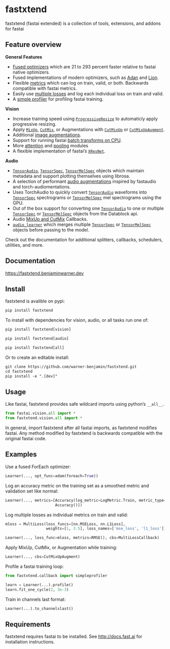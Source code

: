 fastxtend
================

fastxtend (fastai extended) is a collection of tools, extensions, and
addons for fastai

## Feature overview

**General Features**

- [Fused optimizers](optimizer.fused.html) which are 21 to 293 percent
  faster relative to fastai native optimizers.
- Fused implementations of modern optimizers, such as
  [Adan](optimizer.adan.html) and [Lion](optimizer.lion.html).
- Flexible [metrics](metrics.html) which can log on train, valid, or
  both. Backwards compatible with fastai metrics.
- Easily use [multiple losses](multiloss.html) and log each individual
  loss on train and valid.
- A [simple profiler](callback.simpleprofiler.html) for profiling fastai
  training.

**Vision**

- Increase training speed using
  [`ProgressiveResize`](https://fastxtend.benjaminwarner.dev/callback.progresize.html#progressiveresize)
  to automaticly apply progressive resizing.
- Apply
  [`MixUp`](https://fastxtend.benjaminwarner.dev/callback.cutmixup.html#mixup),
  [`CutMix`](https://fastxtend.benjaminwarner.dev/callback.cutmixup.html#cutmix),
  or Augmentations with
  [`CutMixUp`](https://fastxtend.benjaminwarner.dev/callback.cutmixup.html#cutmixup)
  or
  [`CutMixUpAugment`](https://fastxtend.benjaminwarner.dev/callback.cutmixup.html#cutmixupaugment).
- Additional [image augmentations](vision.augment.batch.html).
- Support for running fastai [batch transforms on
  CPU](vision.data.html).
- More [attention](vision.models.attention_modules.html) and
  [pooling](vision.models.pooling.html) modules
- A flexible implementation of fastai’s
  [`XResNet`](https://fastxtend.benjaminwarner.dev/vision.models.xresnet.html#xresnet).

**Audio**

- [`TensorAudio`](https://fastxtend.benjaminwarner.dev/audio.01_core.html#tensoraudio),
  [`TensorSpec`](https://fastxtend.benjaminwarner.dev/audio.01_core.html#tensorspec),
  [`TensorMelSpec`](https://fastxtend.benjaminwarner.dev/audio.01_core.html#tensormelspec)
  objects which maintain metadata and support plotting themselves using
  librosa.
- A selection of performant [audio augmentations](audio.augment.html)
  inspired by fastaudio and torch-audiomentations.
- Uses TorchAudio to quickly convert
  [`TensorAudio`](https://fastxtend.benjaminwarner.dev/audio.01_core.html#tensoraudio)
  waveforms into
  [`TensorSpec`](https://fastxtend.benjaminwarner.dev/audio.01_core.html#tensorspec)
  spectrograms or
  [`TensorMelSpec`](https://fastxtend.benjaminwarner.dev/audio.01_core.html#tensormelspec)
  mel spectrograms using the GPU.
- Out of the box support for converting one
  [`TensorAudio`](https://fastxtend.benjaminwarner.dev/audio.01_core.html#tensoraudio)
  to one or multiple
  [`TensorSpec`](https://fastxtend.benjaminwarner.dev/audio.01_core.html#tensorspec)
  or
  [`TensorMelSpec`](https://fastxtend.benjaminwarner.dev/audio.01_core.html#tensormelspec)
  objects from the Datablock api.
- Audio [MixUp and CutMix](audio.mixup.html) Callbacks.
- [`audio_learner`](https://fastxtend.benjaminwarner.dev/audio.04_learner.html#audio_learner)
  which merges multiple
  [`TensorSpec`](https://fastxtend.benjaminwarner.dev/audio.01_core.html#tensorspec)
  or
  [`TensorMelSpec`](https://fastxtend.benjaminwarner.dev/audio.01_core.html#tensormelspec)
  objects before passing to the model.

Check out the documentation for additional splitters, callbacks,
schedulers, utilities, and more.

## Documentation

<https://fastxtend.benjaminwarner.dev>

## Install

fastxtend is avalible on pypi:

``` default
pip install fastxtend
```

To install with dependencies for vision, audio, or all tasks run one of:

``` default
pip install fastxtend[vision]

pip install fastxtend[audio]

pip install fastxtend[all]
```

Or to create an editable install:

``` default
git clone https://github.com/warner-benjamin/fastxtend.git
cd fastxtend
pip install -e ".[dev]"
```

## Usage

Like fastai, fastxtend provides safe wildcard imports using python’s
`__all__`.

``` python
from fastai.vision.all import *
from fastxtend.vision.all import *
```

In general, import fastxtend after all fastai imports, as fastxtend
modifies fastai. Any method modified by fastxtend is backwards
compatible with the original fastai code.

## Examples

Use a fused ForEach optimizer:

``` python
Learner(..., opt_func=adam(foreach=True))
```

Log an accuracy metric on the training set as a smoothed metric and
validation set like normal:

``` python
Learner(..., metrics=[Accuracy(log_metric=LogMetric.Train, metric_type=MetricType.Smooth),
                      Accuracy()])
```

Log multiple losses as individual metrics on train and valid:

``` python
mloss = MultiLoss(loss_funcs=[nn.MSELoss, nn.L1Loss],
                  weights=[1, 3.5], loss_names=['mse_loss', 'l1_loss'])

Learner(..., loss_func=mloss, metrics=RMSE(), cbs=MultiLossCallback)
```

Apply MixUp, CutMix, or Augmentation while training:

``` python
Learner(..., cbs=CutMixUpAugment)
```

Profile a fastai training loop:

``` python
from fastxtend.callback import simpleprofiler

learn = Learner(...).profile()
learn.fit_one_cycle(2, 3e-3)
```

Train in channels last format:

``` python
Learner(...).to_channelslast()
```

## Requirements

fastxtend requires fastai to be installed. See <http://docs.fast.ai> for
installation instructions.
